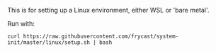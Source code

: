 This is for setting up a Linux environment, either WSL or 'bare metal'.

Run with:

```
curl https://raw.githubusercontent.com/frycast/system-init/master/linux/setup.sh | bash
```